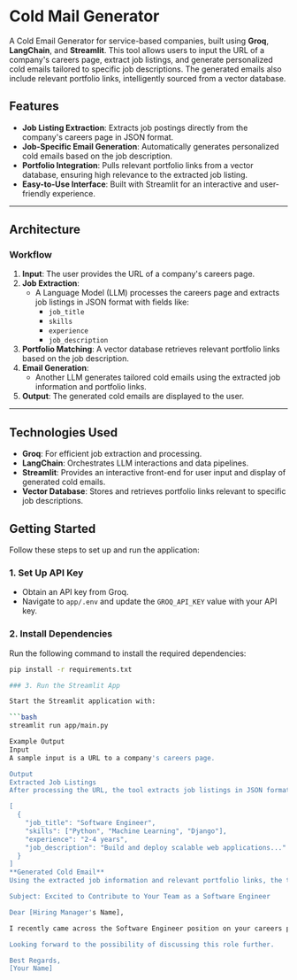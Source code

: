 # Cold Mail Generator

A Cold Email Generator for service-based companies, built using **Groq**, **LangChain**, and **Streamlit**. This tool allows users to input the URL of a company's careers page, extract job listings, and generate personalized cold emails tailored to specific job descriptions. The generated emails also include relevant portfolio links, intelligently sourced from a vector database.

## Features

- **Job Listing Extraction**: Extracts job postings directly from the company's careers page in JSON format.
- **Job-Specific Email Generation**: Automatically generates personalized cold emails based on the job description.
- **Portfolio Integration**: Pulls relevant portfolio links from a vector database, ensuring high relevance to the extracted job listing.
- **Easy-to-Use Interface**: Built with Streamlit for an interactive and user-friendly experience.

---

## Architecture

### Workflow

1. **Input**: The user provides the URL of a company's careers page.
2. **Job Extraction**:
   - A Language Model (LLM) processes the careers page and extracts job listings in JSON format with fields like:
     - `job_title`
     - `skills`
     - `experience`
     - `job_description`
3. **Portfolio Matching**: A vector database retrieves relevant portfolio links based on the job description.
4. **Email Generation**:
   - Another LLM generates tailored cold emails using the extracted job information and portfolio links.
5. **Output**: The generated cold emails are displayed to the user.

---

## Technologies Used

- **Groq**: For efficient job extraction and processing.
- **LangChain**: Orchestrates LLM interactions and data pipelines.
- **Streamlit**: Provides an interactive front-end for user input and display of generated cold emails.
- **Vector Database**: Stores and retrieves portfolio links relevant to specific job descriptions.
## Getting Started

Follow these steps to set up and run the application:

### 1. Set Up API Key

- Obtain an API key from Groq.
- Navigate to `app/.env` and update the `GROQ_API_KEY` value with your API key.

### 2. Install Dependencies

Run the following command to install the required dependencies:

```bash
pip install -r requirements.txt

### 3. Run the Streamlit App

Start the Streamlit application with:

```bash
streamlit run app/main.py

Example Output
Input
A sample input is a URL to a company's careers page.

Output
Extracted Job Listings
After processing the URL, the tool extracts job listings in JSON format. For example:

[
  {
    "job_title": "Software Engineer",
    "skills": ["Python", "Machine Learning", "Django"],
    "experience": "2-4 years",
    "job_description": "Build and deploy scalable web applications..."
  }
]
**Generated Cold Email**
Using the extracted job information and relevant portfolio links, the tool generates a personalized cold email like this:

Subject: Excited to Contribute to Your Team as a Software Engineer

Dear [Hiring Manager's Name],

I recently came across the Software Engineer position on your careers page and was captivated by the opportunity to contribute to your team's mission. Having worked extensively with Python, Machine Learning, and Django, I am confident in my ability to build scalable web applications that align with your company’s goals. Attached are some of my portfolio links showcasing relevant projects.

Looking forward to the possibility of discussing this role further.

Best Regards,  
[Your Name]
